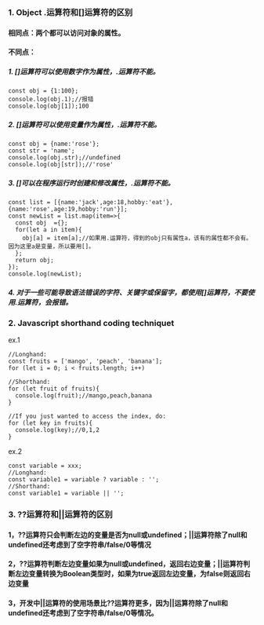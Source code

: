 ### 1. Object .运算符和[]运算符的区别
#### 相同点：两个都可以访问对象的属性。
#### 不同点：
##### 1. []运算符可以使用数字作为属性，.运算符不能。
```
const obj = {1:100};
console.log(obj.1);//报错
console.log(obj[1]);100
```
##### 2. []运算符可以使用变量作为属性，.运算符不能。
```
const obj = {name:'rose'};
const str = 'name';
console.log(obj.str);//undefined
console.log(obj[str]);//'rose'
```
##### 3. []可以在程序运行时创建和修改属性，.运算符不能。
```
const list = [{name:'jack',age:18,hobby:'eat'},{name:'rose',age:19,hobby:'run'}];
const newList = list.map(item=>{
  const obj  ={};
  for(let a in item){
    obj[a] = item[a];//如果用.运算符，得到的obj只有属性a，该有的属性都不会有。因为这里a是变量，所以要用[]。
  };
  return obj;
});
console.log(newList);
```
##### 4. 对于一些可能导致语法错误的字符、关键字或保留字，都使用[]运算符，不要使用.运算符，会报错。
### 2. Javascript shorthand coding techniquet
ex.1
```
//Longhand:
const fruits = ['mango', 'peach', 'banana'];
for (let i = 0; i < fruits.length; i++)

//Shorthand:
for (let fruit of fruits){
  console.log(fruit);//mango,peach,banana
}

//If you just wanted to access the index, do:
for (let key in fruits){
  console.log(key);//0,1,2
}
```
ex.2
```
const variable = xxx;
//Longhand:
const variable1 = variable ? variable : '';
//Shorthand:
const variable1 = variable || '';
```
### 3. ??运算符和||运算符的区别
#### 1，??运算符只会判断左边的变量是否为null或undefined；||运算符除了null和undefined还考虑到了空字符串/false/0等情况
#### 2，??运算符判断左边变量如果为null或undefined，返回右边变量；||运算符判断左边变量转换为Boolean类型时，如果为true返回左边变量，为false则返回右边变量
#### 3，开发中||运算符的使用场景比??运算符更多，因为||运算符除了null和undefined还考虑到了空字符串/false/0等情况。



